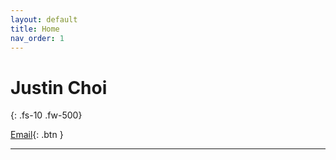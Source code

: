 ```yaml
---
layout: default
title: Home
nav_order: 1
---
```


# Justin Choi
{: .fs-10 .fw-500}

[Email](http://example.com/){: .btn }

---

